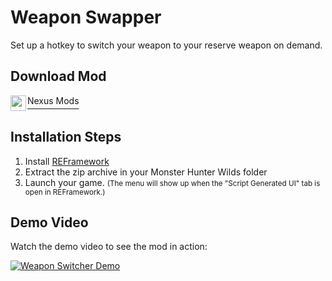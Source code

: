 # Weapon Swapper

Set up a hotkey to switch your weapon to your reserve weapon on demand.

## Download Mod

<div style="display:flex;">
   <img src="https://styles.redditmedia.com/t5_2y0at/styles/communityIcon_7l4gbrorhdia1.png" width=25 height=25 style="padding-right: 2px">
   <a style="font-size: 1.2em" href="https://www.nexusmods.com/monsterhunterwilds/mods/1167" >
      <sup>Nexus Mods</sup>
      </a>
</div>
   

## Installation Steps

1. Install [REFramework](https://www.nexusmods.com/monsterhunterwilds/mods/93)
2. Extract the zip archive in your Monster Hunter Wilds folder
3. Launch your game. <small>(The menu will show up when the "Script Generated UI" tab is open in REFramework.)</small>

## Demo Video

Watch the demo video to see the mod in action:

[![Weapon Switcher Demo](https://img.youtube.com/vi/aUiELxYkInI/0.jpg)](https://youtu.be/aUiELxYkInI)